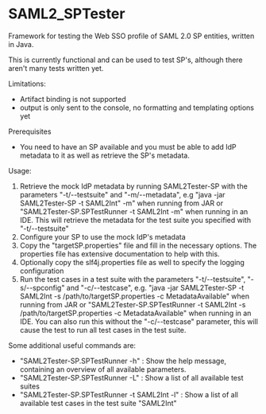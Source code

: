SAML2_SPTester
============

Framework for testing the Web SSO profile of SAML 2.0 SP entities, written in Java.

This is currently functional and can be used to test SP's, although there aren't many tests written yet.

Limitations:
- Artifact binding is not supported
- output is only sent to the console, no formatting and templating options yet

Prerequisites
- You need to have an SP available and you must be able to add IdP metadata to it as well as retrieve the SP's metadata.

Usage:

1. Retrieve the mock IdP metadata by running SAML2Tester-SP with the parameters "-t/--testsuite" and "-m/--metadata", e.g "java -jar SAML2Tester-SP -t SAML2Int" -m" when running from JAR or "SAML2Tester-SP.SPTestRunner -t SAML2Int -m" when running in an IDE. This will retrieve the metadata for the test suite you specified with "-t/--testsuite"
2. Configure your SP to use the mock IdP's metadata
3. Copy the "targetSP.properties" file and fill in the necessary options. The properties file has extensive documentation to help with this.
4. Optionally copy the slf4j.properties file as well to specify the logging configuration
5. Run the test cases in a test suite with the parameters "-t/--testsuite", "-s/--spconfig" and "-c/--testcase", e.g. "java -jar SAML2Tester-SP -t SAML2Int -s /path/to/targetSP.properties -c MetadataAvailable" when running from JAR or "SAML2Tester-SP.SPTestRunner -t SAML2Int -s /path/to/targetSP.properties -c MetadataAvailable" when running in an IDE. You can also run this without the "-c/--testcase" parameter, this will cause the test to run all test cases in the test suite.

Some additional useful commands are:
- "SAML2Tester-SP.SPTestRunner -h" : Show the help message, containing an overview of all available parameters.
- "SAML2Tester-SP.SPTestRunner -L" : Show a list of all available test suites 
- "SAML2Tester-SP.SPTestRunner -t SAML2Int -l" : Show a list of all available test cases in the test suite "SAML2Int"
